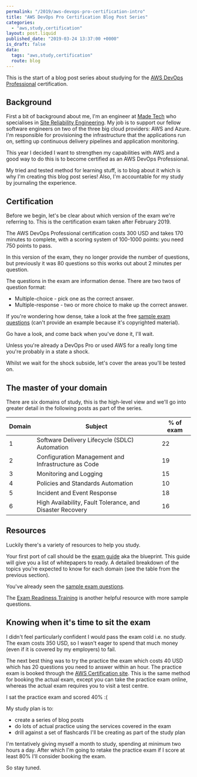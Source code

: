 ```yaml
---
permalink: "/2019/aws-devops-pro-certification-intro"
title: "AWS DevOps Pro Certification Blog Post Series"
categories:
  - "aws,study,certification"
layout: post.liquid
published_date: "2019-03-24 13:37:00 +0000"
is_draft: false
data:
  tags: "aws,study,certification"
  route: blog
---
```


This is the start of a blog post series about studying for the [AWS DevOps Professional](https://aws.amazon.com/certification/certified-devops-engineer-professional/) certification.

## Background

First a bit of background about me, I'm an engineer at [Made Tech](https://www.madetech.com/) who specialises in [Site Reliability Engineering](https://landing.google.com/sre/books/). My job is to support our fellow software engineers on two of the three big cloud providers: AWS and Azure. I'm responsible for provisioning the infrastructure that the applications run on, setting up continuous delivery pipelines and application monitoring.

This year I decided I want to strengthen my capabilities with AWS and a good way to do this is to become certified as an AWS DevOps Professional.

My tried and tested method for learning stuff, is to blog about it which is why I'm creating this blog post series! Also, I'm accountable for my study by journaling the experience.

## Certification

Before we begin, let's be clear about which version of the exam we're referring to. This is the certification exam taken after February 2019.

The AWS DevOps Professional certification costs 300 USD and takes 170 minutes to complete, with a scoring system of 100-1000 points: you need 750 points to pass.

In this version of the exam, they no longer provide the number of questions, but previously it was 80 questions so this works out about 2 minutes per question.

The questions in the exam are information dense. There are two twos of question format:

- Multiple-choice - pick one as the correct answer.
- Multiple-response - two or more choice to make up the correct answer.

If you're wondering how dense, take a look at the free [sample exam questions](https://d1.awsstatic.com/training-and-certification/docs-devops-pro/AWS%20Certified%20DevOps%20Engineer%20-%20Professional_Sample%20Questions.pdf) (can't provide an example because it's copyrighted material).

Go have a look, and come back when you've done it, I'll wait.

Unless you're already a DevOps Pro or used AWS for a really long time you're probably in a state a shock.

Whilst we wait for the shock subside, let's cover the areas you'll be tested on.

## The master of your domain

There are six domains of study, this is the high-level view and we'll go into greater detail in the following posts as part of the series.

| Domain | Subject                                                   | % of exam |
|--------|-----------------------------------------------------------|-----------|
| 1      | Software Delivery Lifecycle (SDLC) Automation             | 22        |
| 2      | Configuration Management and Infrastructure as Code       | 19        |
| 3      | Monitoring and Logging                                    | 15        |
| 4      | Policies and Standards Automation                         | 10        |
| 5      | Incident and Event Response                               | 18        |
| 6      | High Availability, Fault Tolerance, and Disaster Recovery | 16        |

## Resources

Luckily there's a variety of resources to help you study.

Your first port of call should be the [exam guide](https://d1.awsstatic.com/training-and-certification/docs-devops-pro/AWS%20Certified%20DevOps%20Engineer%20Professional_Exam%20Guide_v1.5_FINAL%20(2).pdf) aka the blueprint. This guide will give you a list of whitepapers to ready. A detailed breakdown of the topics you're expected to know for each domain (see the table from the previous section).

You've already seen the [sample exam questions](https://d1.awsstatic.com/training-and-certification/docs-devops-pro/AWS%20Certified%20DevOps%20Engineer%20-%20Professional_Sample%20Questions.pdf).

The [Exam Readiness Training](https://www.aws.training/training/schedule?courseId=19030?src=cert-prep) is another helpful resource with more sample questions.

## Knowing when it's time to sit the exam

I didn't feel particularly confident I would pass the exam cold i.e. no study. The exam costs 350 USD, so I wasn't eager to spend that much money (even if it is covered by my employers) to fail.

The next best thing was to try the practice the exam which costs 40 USD which has 20 questions you need to answer within an hour. The practice exam is booked through the [AWS Certification site](https://www.aws.training/certification?src=cert-prep). This is the same method for booking the actual exam, except you can take the practice exam online, whereas the actual exam requires you to visit a test centre.

I sat the practice exam and scored 40% :(

My study plan is to:

- create a series of blog posts
- do lots of actual practice using the services covered in the exam
- drill against a set of flashcards I'll be creating as part of the study plan

I'm tentatively giving myself a month to study, spending at minimum two hours a day. After which I'm going to retake the practice exam if I score at least 80% I'll consider booking the exam.

So stay tuned.